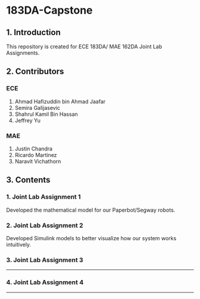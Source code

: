 # 183DA-Capstone

## 1. Introduction
This repository is created for ECE 183DA/ MAE 162DA Joint Lab Assignments.

## 2. Contributors
### ECE
1. Ahmad Hafizuddin bin Ahmad Jaafar
2. Semira Galijasevic
3. Shahrul Kamil Bin Hassan
4. Jeffrey Yu

### MAE
1. Justin Chandra
2. Ricardo Martinez
3. Naravit Vichathorn

## 3. Contents

### 1. Joint Lab Assignment 1
Developed the mathematical model for our Paperbot/Segway robots.

### 2. Joint Lab Assignment 2
Developed Simulink models to better visualize how our system works intuitively.

### 3. Joint Lab Assignment 3
---

### 4. Joint Lab Assignment 4
---
